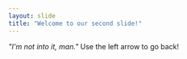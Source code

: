 ```yaml
---
layout: slide
title: "Welcome to our second slide!"
---
```

*"I'm not into it, man."*
Use the left arrow to go back!